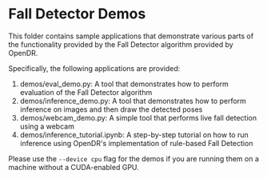 # Fall Detector Demos

This folder contains sample applications that demonstrate various parts of the functionality provided by the Fall Detector algorithm provided by OpenDR.

Specifically, the following applications are provided:

1. demos/eval_demo.py: A tool that demonstrates how to perform evaluation of the Fall Detector algorithm
2. demos/inference_demo.py: A tool that demonstrates how to perform inference on images and then draw the detected poses
3. demos/webcam_demo.py: A simple tool that performs live fall detection using a webcam
4. demos/inference_tutorial.ipynb: A step-by-step tutorial on how to run inference using OpenDR's implementation of rule-based Fall Detection

Please use the `--device cpu` flag for the demos if you are running them on a machine without a CUDA-enabled GPU.
